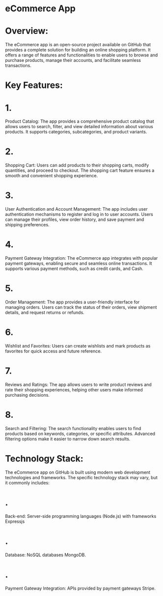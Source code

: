 # eCommerce App
# Overview:
The eCommerce app is an open-source project available on GitHub that provides a complete solution for building an online shopping platform. It offers a range of features and functionalities to enable users to browse and purchase products, manage their accounts, and facilitate seamless transactions.

# Key Features:
# 1. 
Product Catalog: The app provides a comprehensive product catalog that allows users to search, filter, and view detailed information about various products. It supports categories, subcategories, and product variants.

# 2.
Shopping Cart: Users can add products to their shopping carts, modify quantities, and proceed to checkout. The shopping cart feature ensures a smooth and convenient shopping experience.

# 3.
User Authentication and Account Management: The app includes user authentication mechanisms to register and log in to user accounts. Users can manage their profiles, view order history, and save payment and shipping preferences.

# 4.
Payment Gateway Integration: The eCommerce app integrates with popular payment gateways, enabling secure and seamless online transactions. It supports various payment methods, such as credit cards, and Cash.

# 5.
Order Management: The app provides a user-friendly interface for managing orders. Users can track the status of their orders, view shipment details, and request returns or refunds.

# 6.
Wishlist and Favorites: Users can create wishlists and mark products as favorites for quick access and future reference.

# 7.
Reviews and Ratings: The app allows users to write product reviews and rate their shopping experiences, helping other users make informed purchasing decisions.

# 8.
Search and Filtering: The search functionality enables users to find products based on keywords, categories, or specific attributes. Advanced filtering options make it easier to narrow down search results.

# Technology Stack:
The eCommerce app on GitHub is built using modern web development technologies and frameworks. The specific technology stack may vary, but it commonly includes:
# .
Back-end: Server-side programming languages (Node.js) with frameworks Expressjs
# .
Database:  NoSQL databases  MongoDB.
# .
Payment Gateway Integration: APIs provided by payment gateways Stripe.

